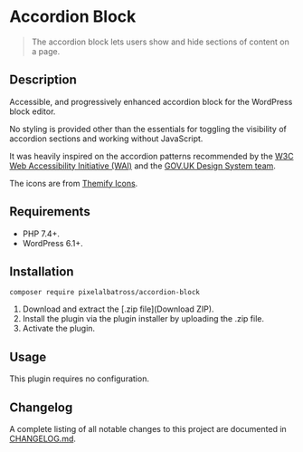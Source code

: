# Accordion Block

> The accordion block lets users show and hide sections of content on a page.

## Description

Accessible, and progressively enhanced accordion block for the WordPress block editor.

No styling is provided other than the essentials for toggling the visibility of accordion sections and working without JavaScript.

It was heavily inspired on the accordion patterns recommended by the [W3C Web Accessibility Initiative (WAI)](https://www.w3.org/WAI/ARIA/apg/patterns/accordion/) and the [GOV.UK Design System team](https://design-system.service.gov.uk/components/accordion/).

The icons are from [Themify Icons](https://themify.me/themify-icons).

## Requirements

* PHP 7.4+.
* WordPress 6.1+.

## Installation

`composer require pixelalbatross/accordion-block`

1. Download and extract the [.zip file](Download ZIP).
2. Install the plugin via the plugin installer by uploading the .zip file.
3. Activate the plugin.

## Usage

This plugin requires no configuration.

## Changelog

A complete listing of all notable changes to this project are documented in [CHANGELOG.md](https://github.com/pixelalbatross/accordion-block/blob/main/CHANGELOG.md).
